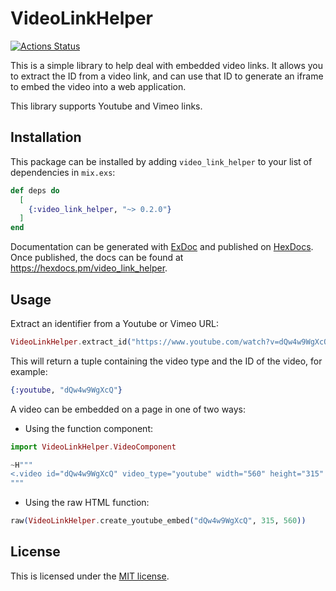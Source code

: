 # VideoLinkHelper

[![Actions Status](https://github.com/bratsche/video_link_helper/actions/workflows/elixir.yml/badge.svg)](https://github.com/bratsche/video_link_helper/actions?query=workflow%3ACI)

This is a simple library to help deal with embedded video links. It
allows you to extract the ID from a video link, and can use that ID
to generate an iframe to embed the video into a web application.

This library supports Youtube and Vimeo links.

## Installation

This package can be installed by adding `video_link_helper` to your
list of dependencies in `mix.exs`:

```elixir
def deps do
  [
    {:video_link_helper, "~> 0.2.0"}
  ]
end
```

Documentation can be generated with [ExDoc](https://github.com/elixir-lang/ex_doc)
and published on [HexDocs](https://hexdocs.pm). Once published, the docs can
be found at <https://hexdocs.pm/video_link_helper>.

## Usage

Extract an identifier from a Youtube or Vimeo URL:

```elixir
VideoLinkHelper.extract_id("https://www.youtube.com/watch?v=dQw4w9WgXcQ")
```

This will return a tuple containing the video type and the ID of the video,
for example:

```elixir
{:youtube, "dQw4w9WgXcQ"}
```

A video can be embedded on a page in one of two ways:

 - Using the function component:
```elixir
import VideoLinkHelper.VideoComponent

~H"""
<.video id="dQw4w9WgXcQ" video_type="youtube" width="560" height="315" />
"""
```

 - Using the raw HTML function:
 ```elixir
raw(VideoLinkHelper.create_youtube_embed("dQw4w9WgXcQ", 315, 560))
 ```

## License

This is licensed under the [MIT license](LICENSE.md).
